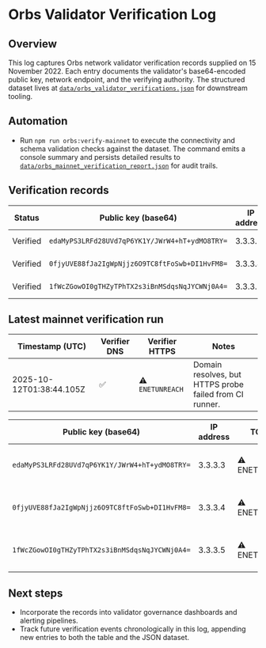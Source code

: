 # Orbs Validator Verification Log

## Overview

This log captures Orbs network validator verification records supplied on 15
November 2022. Each entry documents the validator's base64-encoded public key,
network endpoint, and the verifying authority. The structured dataset lives at
[`data/orbs_validator_verifications.json`](../data/orbs_validator_verifications.json)
for downstream tooling.

## Automation

- Run `npm run orbs:verify-mainnet` to execute the connectivity and schema
  validation checks against the dataset. The command emits a console summary and
  persists detailed results to
  [`data/orbs_mainnet_verification_report.json`](../data/orbs_mainnet_verification_report.json)
  for audit trails.

## Verification records

| Status   | Public key (base64)                            | IP address | Verification date | Verifier |
| -------- | ---------------------------------------------- | ---------- | ----------------- | -------- |
| Verified | `edaMyPS3LRFd28UVd7qP6YK1Y/JWrW4+hT+ydMO8TRY=` | 3.3.3.3    | 2022-11-15        | orbs.com |
| Verified | `0fjyUVE88fJa2IgWpNjjz6O9TC8ftFoSwb+DI1HvFM8=` | 3.3.3.4    | 2022-11-15        | orbs.com |
| Verified | `1fWcZGowOI0gTHZyTPhTX2s3iBnMSdqsNqJYCWNj0A4=` | 3.3.3.5    | 2022-11-15        | orbs.com |

## Latest mainnet verification run

| Timestamp (UTC)          | Verifier DNS | Verifier HTTPS   | Notes                                                   |
| ------------------------ | ------------ | ---------------- | ------------------------------------------------------- |
| 2025-10-12T01:38:44.105Z | ✅           | ⚠️ `ENETUNREACH` | Domain resolves, but HTTPS probe failed from CI runner. |

| Public key (base64)                            | IP address | TCP:443        | TCP:80         | Additional context                        |
| ---------------------------------------------- | ---------- | -------------- | -------------- | ----------------------------------------- |
| `edaMyPS3LRFd28UVd7qP6YK1Y/JWrW4+hT+ydMO8TRY=` | 3.3.3.3    | ⚠️ ENETUNREACH | ⚠️ ENETUNREACH | Connectivity blocked from runner network. |
| `0fjyUVE88fJa2IgWpNjjz6O9TC8ftFoSwb+DI1HvFM8=` | 3.3.3.4    | ⚠️ ENETUNREACH | ⚠️ ENETUNREACH | Connectivity blocked from runner network. |
| `1fWcZGowOI0gTHZyTPhTX2s3iBnMSdqsNqJYCWNj0A4=` | 3.3.3.5    | ⚠️ ENETUNREACH | ⚠️ ENETUNREACH | Connectivity blocked from runner network. |

## Next steps

- Incorporate the records into validator governance dashboards and alerting
  pipelines.
- Track future verification events chronologically in this log, appending new
  entries to both the table and the JSON dataset.
